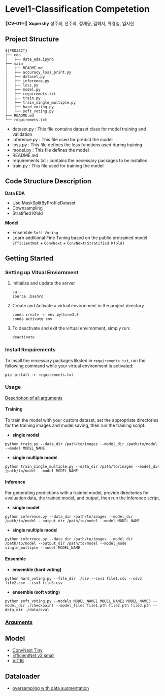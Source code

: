 # Level1-Classification Competetion
🌟**CV-01**조🌟 **Supershy**
성주희, 한주희, 정재웅, 김혜지, 류경엽, 임서현

## Project Structure

```
${PROJECT}
├── eda
│   ├── data_eda.ipynb
├── main
│   ├── README.md
│   ├── accuracy_loss_print.py
│   ├── dataset.py
│   ├── inference.py
│   ├── loss.py
│   ├── model.py
│   ├── requiremets.txt
│   ├── train.py
│   ├── train_single_multiple.py
│   ├── hard_voting.py
│   └── soft_voting.py
├── README.md
└── requiremets.txt
```

- dataset.py : This file contains dataset class for model training and validation
- inference.py : This file used for predict the model
- loss.py : This file defines the loss functions used during training
- model.py : This file defines the model
- README.md
- requirements.txt : contains the necessary packages to be installed
- train.py : This file used for training the model

## Code Structure Description 

**Data EDA**

 - Use MaskSplitByProfileDataset
 - Downsampling
 - Stratified Kfold

**Model**
 - Ensemble `Soft Voting`
 - Learn additional Fine Tuning based on the public pretrained model
	 `EfficientNet` + `ConvNext` + `ConvNext(Stratified Kfold)`


## Getting Started

### Setting up Vitual Enviornment

1. Initialize and update the server
	```
    su -
    source .bashrc
    ```

2. Create and Activate a virtual environment in the project directory

	```
    conda create -n env python=3.8
    conda activate env
	```

4. To deactivate and exit the virtual environment, simply run:

	```
	deactivate
	```

### Install Requirements

To Insall the necessary packages liksted in `requirements.txt`, run the following command while your virtual environment is activated:
```
pip install -r requirements.txt
```

### Usage
[Description of all arguments]()

#### Training

To train the model with your custom dataset, set the appropriate directories for the training images and model saving, then run the training script.
- **single model**

```
python train.py --data_dir /path/to/images --model_dir /path/to/model --model MODEL_NAME
```

- **single multiple model**

```
python train_single_multiple.py --data_dir /path/to/images --model_dir /path/to/model --model MODEL_NAME
```


#### Inference

For generating predictions with a trained model, provide directories for evaluation data, the trained model, and output, then run the inference script.
- **single model**
```
python inference.py --data_dir /path/to/images --model_dir /path/to/model --output_dir /path/to/model --model MODEL_NAME
```
- **single multiple model**
```
python inference.py --data_dir /path/to/images --model_dir /path/to/model --output_dir /path/to/model --model_mode single_multiple --model MODEL_NAME
```

#### Ensemble
- **ensemble (hard voting)**
```
python hard_voting.py --file_dir ./csv --csv1 file1.csv --csv2 file2.csv --csv3 file3.csv
```

- **ensemble (soft voting)**
```
python soft_voting.py --models MODEL_NAME1 MODEL_NAME2 MODEL_NAME3 --model_dir ./checkpoint --model_files file1.pth file2.pth file3.pth --data_dir ./data/eval
```


### [Arguments](./docs/arguments.md)

## Model
- [ConvNext Tiny](./docs/ConvNext.md)
- [EfficientNet v2 small](./docs/EfficientNet.md)
- [ViT16](./docs/ViT16.md)

## Dataloader
- [oversampling with data augmentation](./docs/data_sampling.md)
